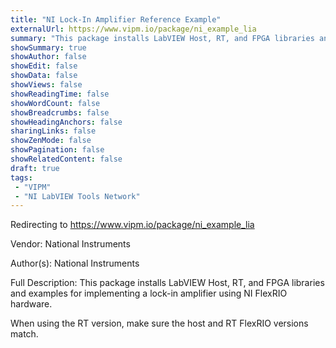 ```yaml
---
title: "NI Lock-In Amplifier Reference Example"
externalUrl: https://www.vipm.io/package/ni_example_lia
summary: "This package installs LabVIEW Host, RT, and FPGA libraries and examples for implementing a lock-in amplifier using NI FlexRIO hardware."
showSummary: true
showAuthor: false
showEdit: false
showData: false
showViews: false
showReadingTime: false
showWordCount: false
showBreadcrumbs: false
showHeadingAnchors: false
sharingLinks: false
showZenMode: false
showPagination: false
showRelatedContent: false
draft: true
tags:
 - "VIPM"
 - "NI LabVIEW Tools Network"
---
```


Redirecting to https://www.vipm.io/package/ni_example_lia

Vendor: National Instruments

Author(s): National Instruments
 
Full Description:
This package installs LabVIEW Host, RT, and FPGA libraries and examples for implementing a lock-in amplifier using NI FlexRIO hardware.

When using the RT version, make sure the host and RT FlexRIO versions match.